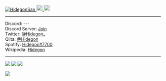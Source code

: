 <p align="left">
  <a href="https://github.com/HidegonSan/">
    <img src="https://komarev.com/ghpvc/?username=HidegonSan" alt="HidegonSan" />
  </a>
  <a href="http://twitter.com/HidegonSan">
    <img height="20" src="https://img.shields.io/twitter/follow/Hidegon_?label=Twitter&logo=twitter&style=flat" />
  </a>
  <a href="https://github.com/HidegonSan">
    <img height="20" src="https://img.shields.io/github/followers/HidegonSan?label=follow&logo=github&style=flat" />
  </a>
</p>

---
Discord: ---  
Discord Server: [Join](https://discord.gg/BpHQgV6BFn)  
Twitter: [@Hidegon_](https://twitter.com/Hidegon_)  
Qiita: [@Hidegon](https://qiita.com/Hidegon)  
Spotify: [Hidegon#7700](https://open.spotify.com/user/312m2kslahts4mrwtyfmp7oabdo4?si=wDDLElVeRaSetM3ECJrybA&utm_source=copy-link&dl_branch=1)  
Wikipedia: [Hidegon](https://ja.m.wikipedia.org/w/index.php?title=利用者:Hidegon)

---
<img src="https://github-readme-stats.vercel.app/api?username=HidegonSan&show_icons=true&count_private=true&include_all_commits=true&theme=cobalt">
<img src="https://github-readme-stats.vercel.app/api/top-langs/?username=HidegonSan&layout=compact&langs_count=10&theme=cobalt">
<img src="https://github-profile-trophy.vercel.app/?username=HidegonSan&theme=nord">

![](https://github-profile-summary-cards.vercel.app/api/cards/profile-details?username=HidegonSan&theme=solarized_dark)
